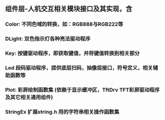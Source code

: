 ﻿
## 组件层-人机交互相关模块接口及其实现，含
  ### Color:  不同色域的转换，如：RGB888与RGB222等
  
  ### DLight:  双色指示灯各种亮法驱动程序

  ### Key:  按键驱动程序，即获取键值，并将键值转换到相关部分
  
  ### Led  段码驱动程序，提供底层扫码，抽像层接口，符号定义，相关辅助函数等

  ### Plot: 彩屏绘制函数集  (依赖于显示缓冲区，TftDrv TFT彩屏驱动程序及其它相关通用组件)

  ### StringEx 扩展string.h 用的字符串相关操作函数集






